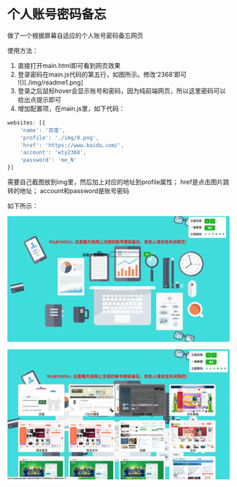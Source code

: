 # 个人账号密码备忘
做了一个根据屏幕自适应的个人账号密码备忘网页

使用方法：  
1. 直接打开main.html即可看到网页效果
2. 登录密码在main.js代码的第五行，如图所示。修改‘2368’即可  
!()[./img/readme1.png]
3. 登录之后鼠标hover会显示账号和密码，因为纯前端网页，所以这里密码可以给出点提示即可
4. 增加配置项，在main.js里，如下代码：  
```js
websites: [{
	'name': '百度',
	'profile': './img/8.png',
	'href': 'https://www.baidu.com/',
	'account': 'wty2368',
	'password': 'me_N'
}]
```
需要自己截图放到img里，然后加上对应的地址到profile属性；
href是点击图片跳转的地址；
account和password是账号密码

如下所示：  

![个人账号密码备忘页面1](./img/readme2.png)  

![个人账号密码备忘页面2](./img/readme3.png)
